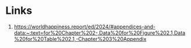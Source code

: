 # Links

1. https://worldhappiness.report/ed/2024/#appendices-and-data:~:text=for%20Chapter%202-,Data%20for%20Figure%202.1,Data%20for%20Table%202.1,-Chapter%203%20Appendix